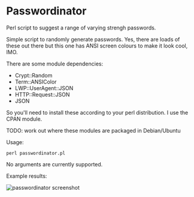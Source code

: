 # Passwordinator
Perl script to suggest a range of varying strengh passwords.

Simple script to randomly generate passwords. Yes, there are loads of these out there but this one has ANSI screen colours to make it look cool, IMO.

There are some module dependencies:

* Crypt::Random
* Term::ANSIColor
* LWP::UserAgent::JSON
* HTTP::Request::JSON
* JSON

So you'll need to install these according to your perl distribution. I use the CPAN module.

TODO: work out where these modules are packaged in Debian/Ubuntu

Usage:

```
perl passwordinator.pl
```

No arguments are currently supported.

Example results:


![passwordinator screenshot](https://user-images.githubusercontent.com/108018363/188439477-8515303f-a3d8-4f41-a114-bbba30fdcbe1.png)
